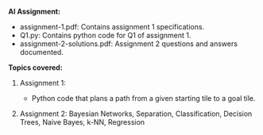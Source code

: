 **AI Assignment:**
- assignment-1.pdf: Contains assignment 1 specifications.
- Q1.py: Contains python code for Q1 of assignment 1. 
- assignment-2-solutions.pdf: Assignment 2 questions and answers documented.

**Topics covered:**
1. Assignment 1:
   - Python code that plans a path from a given starting tile to a goal tile.

2. Assignment 2: Bayesian Networks, Separation, Classification, Decision Trees, Naive Bayes, k-NN, Regression
